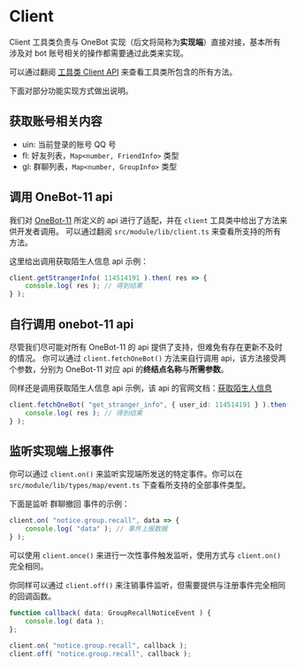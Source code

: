 # Client

Client 工具类负责与 OneBot 实现（后文将简称为**实现端**）直接对接，基本所有涉及对 bot 账号相关的操作都需要通过此类来实现。

可以通过翻阅 [工具类 Client API](../../api/global/client) 来查看工具类所包含的所有方法。

下面对部分功能实现方式做出说明。

## 获取账号相关内容

* uin: 当前登录的账号 QQ 号
* fl: 好友列表，`Map<number, FriendInfo>` 类型
* gl: 群聊列表，`Map<number, GroupInfo>` 类型

## 调用 OneBot-11 api

我们对 [OneBot-11](https://github.com/botuniverse/onebot-11/blob/master/api/README) 所定义的 api 进行了适配，并在 `client` 工具类中给出了方法来供开发者调用。 可以通过翻阅 `src/module/lib/client.ts` 来查看所支持的所有方法。

这里给出调用获取陌生人信息 api 示例：

```ts
client.getStrangerInfo( 114514191 ).then( res => {
    console.log( res ); // 得到结果
} );
```

## 自行调用 onebot-11 api

尽管我们尽可能对所有 OneBot-11 的 api 提供了支持，但难免有存在更新不及时的情况。
你可以通过 `client.fetchOneBot()` 方法来自行调用 api，该方法接受两个参数，分别为 OneBot-11 对应 api 的**终结点名称**与**所需参数**。

同样还是调用获取陌生人信息 api 示例，该 api 的官网文档：[获取陌生人信息](https://github.com/botuniverse/onebot-11/blob/master/api/public#get_stranger_info-%E8%8E%B7%E5%8F%96%E9%99%8C%E7%94%9F%E4%BA%BA%E4%BF%A1%E6%81%AF)

```ts
client.fetchOneBot( "get_stranger_info", { user_id: 114514191 } ).then( res => {
    console.log( res ); // 得到结果
} );
```

## 监听实现端上报事件

你可以通过 `client.on()` 来监听实现端所发送的特定事件。你可以在 `src/module/lib/types/map/event.ts` 下查看所支持的全部事件类型。

下面是监听 群聊撤回 事件的示例：

```ts
client.on( "notice.group.recall", data => {
    console.log( "data" ); // 事件上报数据
} );
```

可以使用 `client.once()` 来进行一次性事件触发监听，使用方式与 `client.on()` 完全相同。

你同样可以通过 `client.off()` 来注销事件监听，但需要提供与注册事件完全相同的回调函数。

```ts
function callback( data: GroupRecallNoticeEvent ) {
    console.log( data );
};

client.on( "notice.group.recall", callback );
client.off( "notice.group.recall", callback );
```